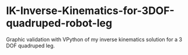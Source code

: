 # IK-Inverse-Kinematics-for-3DOF-quadruped-robot-leg
Graphic validation with VPython of my inverse kinematics solution for a 3 DOF quadruped leg.
